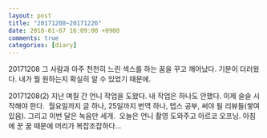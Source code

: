 ```yaml
---
layout: post
title: "20171208~20171226"
date: 2018-01-07 16:09:00 +0900
comments: true 
categories: [diary] 
---
```

20171208
그 사람과 아주 천천히 느린 섹스를 하는 꿈을 꾸고 깨어났다. 기분이 더러웠다. 내가 뭘 원하는지 확실히 알 수 있었기 때문에.



20171208(2)
지난 며칠 간 언니 작업을 도왔다. 내 작업은 하나도 안했다. 이제 슬슬 시작해야 한다. 
월요일까지 글 하나, 25일까지 번역 하나, 텝스 공부, 써야 될 리뷰들(쌓여 있음). 그리고 이번 달은 녹음만 세개. 
오늘은 언니 촬영 도와주고 아르코 오프닝.
아침에 꾼 꿈 때문에 머리가 복잡조잡하다...
